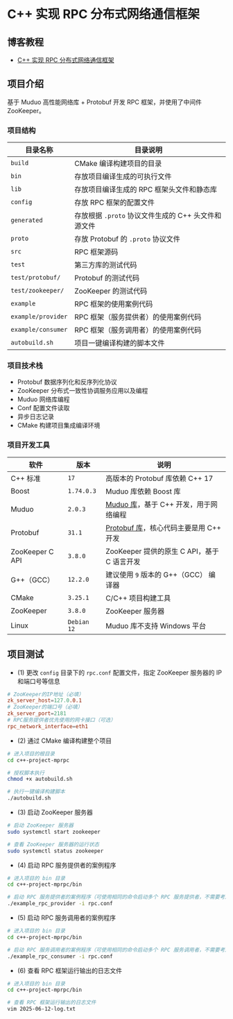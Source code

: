 # C++ 实现 RPC 分布式网络通信框架

## 博客教程

- [C++ 实现 RPC 分布式网络通信框架](https://www.techgrow.cn/posts/5e6aa28a.html)

## 项目介绍

基于 Muduo 高性能网络库 + Protobuf 开发 RPC 框架，并使用了中间件 ZooKeeper。

### 项目结构

| 目录名称           | 目录说明                                            |
| ------------------ | --------------------------------------------------- |
| `build`            | CMake 编译构建项目的目录                            |
| `bin`              | 存放项目编译生成的可执行文件                        |
| `lib`              | 存放项目编译生成的 RPC 框架头文件和静态库           |
| `config`           | 存放 RPC 框架的配置文件                             |
| `generated`        | 存放根据 `.proto` 协议文件生成的 C++ 头文件和源文件 |
| `proto`            | 存放 Protobuf 的 `.proto` 协议文件                  |
| `src`              | RPC 框架源码                                        |
| `test`             | 第三方库的测试代码                                  |
| `test/protobuf/`   | Protobuf 的测试代码                                 |
| `test/zookeeper/`  | ZooKeeper 的测试代码                                |
| `example`          | RPC 框架的使用案例代码                              |
| `example/provider` | RPC 框架（服务提供者）的使用案例代码                |
| `example/consumer` | RPC 框架（服务调用者）的使用案例代码                |
| `autobuild.sh`     | 项目一键编译构建的脚本文件                          |

### 项目技术栈

- Protobuf 数据序列化和反序列化协议
- ZooKeeper 分布式一致性协调服务应用以及编程
- Muduo 网络库编程
- Conf 配置文件读取
- 异步日志记录
- CMake 构建项目集成编译环境

### 项目开发工具

| 软件               | 版本        | 说明                                                                                  |
| ------------------ | ----------- | ------------------------------------------------------------------------------------- |
| C++ 标准           | `17`        | 高版本的 Protobuf 库依赖 C++ 17                                                       |
| Boost              | `1.74.0.3`  | Muduo 库依赖 Boost 库                                                                 |
| Muduo              | `2.0.3`     | [Muduo 库](https://github.com/chenshuo/muduo)，基于 C++ 开发，用于网络编程            |
| Protobuf           | `31.1`      | [Protobuf 库](https://github.com/protocolbuffers/protobuf)，核心代码主要是用 C++ 开发 |
| ZooKeeper C API    | `3.8.0`     | ZooKeeper 提供的原生 C API，基于 C 语言开发                                           |
| G++（GCC）         | `12.2.0`    | 建议使用 `9` 版本的 G++（GCC） 编译器                                                 |
| CMake              | `3.25.1`    | C/C++ 项目构建工具                                                                    |
| ZooKeeper          | `3.8.0`     | ZooKeeper 服务器                                                                      |
| Linux              | `Debian 12` | Muduo 库不支持 Windows 平台                                                           |

## 项目测试

- (1) 更改 `config` 目录下的 `rpc.conf` 配置文件，指定 ZooKeeper 服务器的 IP 和端口号等信息

``` conf
# ZooKeeper的IP地址（必填）
zk_server_host=127.0.0.1
# ZooKeeper的端口号（必填）
zk_server_port=2181
# RPC服务提供者优先使用的网卡接口（可选）
rpc_network_interface=eth1
```

- (2) 通过 CMake 编译构建整个项目

``` sh
# 进入项目的根目录
cd c++-project-mprpc

# 授权脚本执行
chmod +x autobuild.sh

# 执行一键编译构建脚本
./autobuild.sh
```

- (3) 启动 ZooKeeper 服务器

``` sh
# 启动 ZooKeeper 服务器
sudo systemctl start zookeeper

# 查看 ZooKeeper 服务器的运行状态
sudo systemctl status zookeeper
```

- (4) 启动 RPC 服务提供者的案例程序

``` sh
# 进入项目的 bin 目录
cd c++-project-mprpc/bin

# 启动 RPC 服务提供者的案例程序（可使用相同的命令启动多个 RPC 服务提供者，不需要考虑端口冲突问题）
./example_rpc_provider -i rpc.conf
```

- (5) 启动 RPC 服务调用者的案例程序

``` sh
# 进入项目的 bin 目录
cd c++-project-mprpc/bin

# 启动 RPC 服务调用者的案例程序（可使用相同的命令启动多个 RPC 服务调用者，不需要考虑端口冲突问题）
./example_rpc_consumer -i rpc.conf
```

- (6) 查看 RPC 框架运行输出的日志文件

``` sh
# 进入项目的 bin 目录
cd c++-project-mprpc/bin

# 查看 RPC 框架运行输出的日志文件
vim 2025-06-12-log.txt
```
